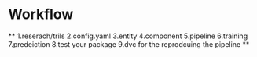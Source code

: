 # Workflow
**
1.reserach/trils 
2.config.yaml 
3.entity 
4.component 
5.pipeline 
6.training 
7.predeiction 
8.test your package 
9.dvc for the reprodcuing the pipeline
**
